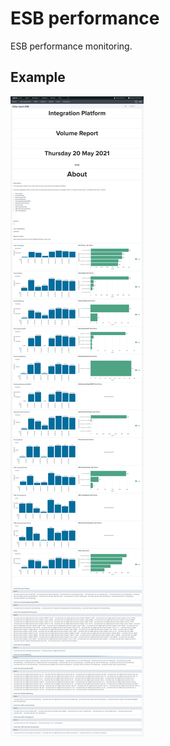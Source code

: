 # ESB performance

ESB performance monitoring.

## Example

![dashboard_esb-performance.png](dashboard_esb-performance.png)
